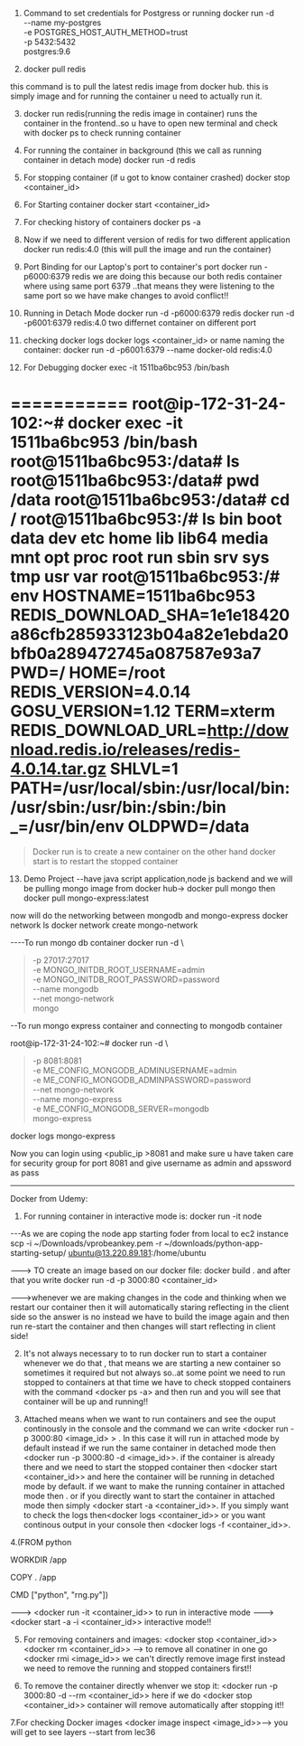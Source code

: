 
1. Command to set credentials for Postgress or running
docker run -d \
  --name my-postgres \
  -e POSTGRES_HOST_AUTH_METHOD=trust \
  -p 5432:5432 \
  postgres:9.6


2. docker pull redis
 
 this command is to pull the latest redis image from docker hub.
 this is simply image and for running the container u need to actually
 run it.


3. docker run redis(running the redis image in container)
runs the container in the frontend..so u have to open new terminal
and check with docker ps to check running container


4. For running the container in background (this we call as running container in detach mode)
docker run -d redis

5. For stopping container (if u got to know container crashed)
docker stop <container_id>

6. For Starting container
docker start <container_id>

7. For checking history of containers
docker ps -a

8. Now if we need to different version of redis for two different application
docker run redis:4.0 (this will pull the image and run the container)

9. Port Binding for our Laptop's port to container's port
 docker run -p6000:6379 redis
 we are doing this because our both redis container where using
 same port 6379 ..that means they were listening to the same port
 so we have make changes to avoid conflict!!

 10. Running in Detach Mode
 docker run -d  -p6000:6379 redis
 docker run -d  -p6001:6379 redis:4.0
 two differnet container on different port
 

 11. checking docker logs
 docker logs <container_id> or name
 naming the container: docker run -d -p6001:6379 --name docker-old redis:4.0

 12. For Debugging
 docker exec -it 1511ba6bc953 /bin/bash

 ===========
 root@ip-172-31-24-102:~# docker exec -it 1511ba6bc953 /bin/bash
root@1511ba6bc953:/data# ls
root@1511ba6bc953:/data# pwd
/data
root@1511ba6bc953:/data# cd /
root@1511ba6bc953:/# ls
bin  boot  data  dev  etc  home  lib  lib64  media  mnt  opt  proc  root  run  sbin  srv  sys  tmp  usr  var
root@1511ba6bc953:/# env
HOSTNAME=1511ba6bc953
REDIS_DOWNLOAD_SHA=1e1e18420a86cfb285933123b04a82e1ebda20bfb0a289472745a087587e93a7
PWD=/
HOME=/root
REDIS_VERSION=4.0.14
GOSU_VERSION=1.12
TERM=xterm
REDIS_DOWNLOAD_URL=http://download.redis.io/releases/redis-4.0.14.tar.gz
SHLVL=1
PATH=/usr/local/sbin:/usr/local/bin:/usr/sbin:/usr/bin:/sbin:/bin
_=/usr/bin/env
OLDPWD=/data
================

> Docker run is to create a new container on the other hand docker start is to restart the stopped container

13. Demo Project
--have java script application,node js backend and we will be pulling
mongo image from docker hub-> docker pull mongo
then docker pull mongo-express:latest

now will do the networking between mongodb and mongo-express
docker network ls
docker network create mongo-network


----To run mongo db container
docker run -d \
> -p 27017:27017 \
> -e MONGO_INITDB_ROOT_USERNAME=admin \
> -e MONGO_INITDB_ROOT_PASSWORD=password \
> --name mongodb \
> --net mongo-network \
> mongo


--To run mongo express container and connecting  to mongodb container

root@ip-172-31-24-102:~# docker run -d \
> -p 8081:8081 \
> -e ME_CONFIG_MONGODB_ADMINUSERNAME=admin \
> -e ME_CONFIG_MONGODB_ADMINPASSWORD=password \
> --net mongo-network \
> --name mongo-express \
> -e ME_CONFIG_MONGODB_SERVER=mongodb \
>mongo-express

docker logs mongo-express


Now you can login using <public_ip >8081 and make sure u have
taken care for security group for port 8081 and give username as admin
and apssword as pass

**************************************************************************************
Docker from Udemy:    
1. For running container in interactive mode is: docker run -it node

---As we are coping the node app starting foder from local to ec2 instance
scp -i ~/Downloads/vprobeankey.pem -r ~/downloads/python-app-starting-setup/ ubuntu@13.220.89.181:/home/ubuntu

---> TO create an image based on our docker file: docker build . and after that you write docker run -d -p 3000:80 <container_id>

--->whenever we are making changes in the code and thinking when we restart our container then it will automatically staring reflecting in the client side so the answer is no instead we have to build the image again and then run re-start the container and then changes will start reflecting in client side!


2. It's not always necessary to to run docker run to start a container whenever we do that , that means we are starting a new container so sometimes it required but not always so..at some point we need to run stopped to containers at that time we have to check stopped containers with the command <docker ps -a> and then run <docker start> and you will see that container will be up and running!!

3. Attached means when we want to run containers and see the ouput continously in the console and the command we can write <docker run -p 3000:80 <image_id> > . In this case it will run in attached mode by default instead if we run the same container in detached mode then <docker run -p 3000:80 -d <image_id>>. if the container is already there and we need to start the stopped container then <docker start <container_id>> and here the container will be running in detached mode by default. if we want to make the running container in attached mode then <docker attacher container_id>. or if you directly want to start the container in attached mode then simply <docker start -a <container_id>>. If you simply want to check the logs then<docker logs <container_id>> or you want continous output in your console then <docker logs -f <container_id>>.

4.(FROM python

WORKDIR /app

COPY . /app 

CMD ["python", "rng.py"])

---> <docker run -it <container_id>> to run in interactive mode
---> <docker start -a -i <container_id>> interactive mode!!

5. For removing containers and images:
<docker stop <container_id>>
<docker rm <container_id>>
<docker container prune>--> to remove all conatiner in one go
<docker rmi <image_id>>
we can't directly remove image first instead we need to remove the running and stopped containers first!!

6. To remove the container directly whenver we stop it:
<docker run -p 3000:80 -d --rm <container_id>>
here if we do <docker stop <container_id>>
container will remove automatically after stopping it!!

7.For checking Docker images
<docker image inspect <image_id>>--> you will get to see layers
--start from lec36



















